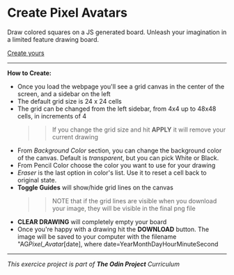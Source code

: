 # Create Pixel Avatars

Draw colored squares on a JS generated board. Unleash your imagination in a limited feature drawing board.

[Create yours](https://alexandrugatea.com/odin/odin-sketch/)

---

**How to Create:**

-   Once you load the webpage you'll see a grid canvas in the center of the screen, and a sidebar on the left
-   The default grid size is 24 x 24 cells
-   The grid can be changed from the left sidebar, from 4x4 up to 48x48 cells, in increments of 4
    > > If you change the grid size and hit **APPLY** it will remove your current drawing
-   From _Background Color_ section, you can change the background color of the canvas. Default is _transparent_, but you can pick White or Black.
-   From Pencil Color choose the color you want to use for your drawing
-   _Eraser_ is the last option in color's list. Use it to reset a cell back to original state.
-   **Toggle Guides** will show/hide grid lines on the canvas
    > > NOTE that if the grid lines are visible when you download your image, they will be visible in the final png file
-   **CLEAR DRAWING** will completely empty your board
-   Once you're happy with a drawing hit the **DOWNLOAD** button. The image will be saved to your computer with the filename "AG*Pixel_Avatar*[date], where date=YearMonthDayHourMinuteSecond

---

_This exercice project is part of **The Odin Project** Curriculum_
